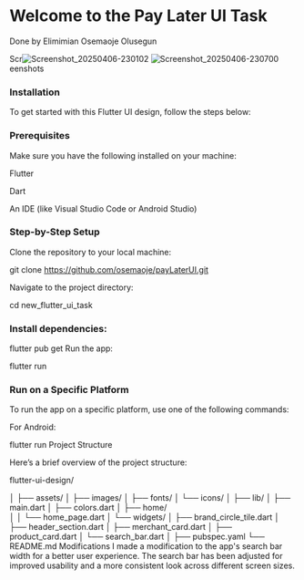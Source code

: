 # Welcome to the Pay Later UI Task
Done by Elimimian Osemaoje Olusegun

Scr![Screenshot_20250406-230102](https://github.com/user-attachments/assets/edc6b8c3-d9cd-46c6-aae9-73337bd13fd2)
![Screenshot_20250406-230700](https://github.com/user-attachments/assets/5498b541-37c4-4f13-804e-ee881244c664)
eenshots


### Installation

To get started with this Flutter UI design, follow the steps below:

### Prerequisites
Make sure you have the following installed on your machine:

Flutter

Dart

An IDE (like Visual Studio Code or Android Studio)

### Step-by-Step Setup

Clone the repository to your local machine:


git clone https://github.com/osemaoje/payLaterUI.git


Navigate to the project directory:

cd new_flutter_ui_task


### Install dependencies:


flutter pub get
Run the app:


flutter run

### Run on a Specific Platform
To run the app on a specific platform, use one of the following commands:

For Android:



flutter run 
Project Structure

Here’s a brief overview of the project structure:



flutter-ui-design/

│
├── assets/
│   ├── images/
│   ├── fonts/
│   └── icons/
│
├── lib/
│   ├── main.dart
│   ├── colors.dart
│   ├── home/      
│   │   └── home_page.dart
│   └── widgets/
│       ├── brand_circle_tile.dart
│       ├── header_section.dart
│       ├── merchant_card.dart
│       ├── product_card.dart
│       └── search_bar.dart
│
├── pubspec.yaml
└── README.md
Modifications
I made a modification to the app's search bar width for a better user experience. The search bar has been adjusted for improved usability and a more consistent look across different screen sizes.
